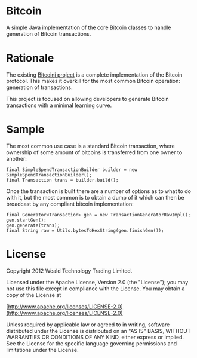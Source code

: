 Bitcoin
========

A simple Java implementation of the core Bitcoin classes to handle generation of Bitcoin transactions.

Rationale
=========

The existing [Bitcoinj project](https://code.google.com/p/bitcoinj/) is a complete implementation of the Bitcoin protocol.  This makes it overkill for the most common Bitcoin operation: generation of transactions.

This project is focused on allowing developers to generate Bitcoin transactions with a minimal learning curve.

Sample
======

The most common use case is a standard Bitcoin transaction, where ownership of some amount of bitcoins is transferred from one owner to another:

    final SimpleSpendTransactionBuilder builder = new SimpleSpendTransactionBuilder();
    final Transaction trans = builder.build();

Once the transaction is built there are a number of options as to what to do with it, but the most common is to obtain a dump of it which can then be broadcast by any compliant bitcoin implementation:

    final Generator<Transaction> gen = new TransactionGeneratorRawImpl();
    gen.startGen();
    gen.generate(trans);
    final String raw = Utils.bytesToHexString(gen.finishGen());

License
=======

Copyright 2012 Weald Technology Trading Limited.

Licensed under the Apache License, Version 2.0 (the "License");
you may not use this file except in compliance with the License.
You may obtain a copy of the License at

[http://www.apache.org/licenses/LICENSE-2.0](http://www.apache.org/licenses/LICENSE-2.0)

Unless required by applicable law or agreed to in writing, software
distributed under the License is distributed on an "AS IS" BASIS,
WITHOUT WARRANTIES OR CONDITIONS OF ANY KIND, either express or implied.
See the License for the specific language governing permissions and
limitations under the License.
